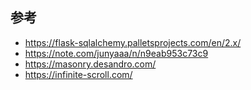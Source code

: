 ## 参考
- https://flask-sqlalchemy.palletsprojects.com/en/2.x/
- https://note.com/junyaaa/n/n9eab953c73c9
- https://masonry.desandro.com/
- https://infinite-scroll.com/